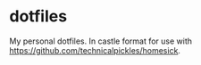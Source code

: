dotfiles
========

My personal dotfiles. In castle format for use with https://github.com/technicalpickles/homesick.
